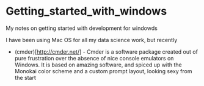 # Getting_started_with_windows
My notes on getting started with development for windowds

I have been using Mac OS for all my data science work, but recently 

* (cmder)[http://cmder.net/] - Cmder is a software package created out of pure frustration over the absence of nice console emulators on Windows. It is based on amazing software, and spiced up with the Monokai color scheme and a custom prompt layout, looking sexy from the start
